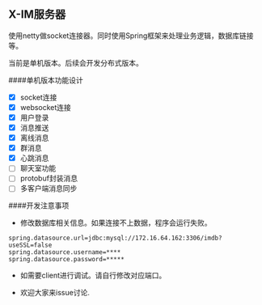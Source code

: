 X-IM服务器
------
使用netty做socket连接器。同时使用Spring框架来处理业务逻辑，数据库链接等。

当前是单机版本。后续会开发分布式版本。

####单机版本功能设计
-[x] socket连接
-[x] websocket连接
-[x] 用户登录
-[x] 消息推送
-[x] 离线消息
-[x] 群消息
-[x] 心跳消息
-[ ] 聊天室功能
-[ ] protobuf封装消息
-[ ] 多客户端消息同步

####开发注意事项
- 修改数据库相关信息。如果连接不上数据，程序会运行失败。
```
spring.datasource.url=jdbc:mysql://172.16.64.162:3306/imdb?useSSL=false
spring.datasource.username=****
spring.datasource.password=*****
```
- 如需要client进行调试。请自行修改对应端口。

- 欢迎大家来issue讨论.




